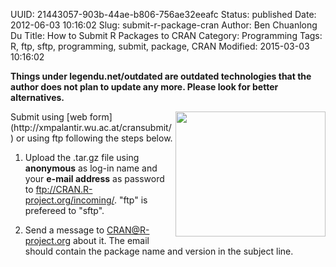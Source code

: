 UUID: 21443057-903b-44ae-b806-756ae32eeafc
Status: published
Date: 2012-06-03 10:16:02
Slug: submit-r-package-cran
Author: Ben Chuanlong Du
Title: How to Submit R Packages to CRAN
Category: Programming
Tags: R, ftp, sftp, programming, submit, package, CRAN
Modified: 2015-03-03 10:16:02

**Things under legendu.net/outdated are outdated technologies that the author does not plan to update any more. Please look for better alternatives.**

<img src="http://dclong.github.io/media/r/r.png" height="200" width="240" align="right"/>
Submit using [web form](http://xmpalantir.wu.ac.at/cransubmit/) or using ftp following the steps below.

1. Upload the .tar.gz file using **anonymous** as log-in name 
and your **e-mail address** as password 
to <ftp://CRAN.R-project.org/incoming/>. 
"ftp" is prefereed to "sftp". 

2. Send a message to <CRAN@R-project.org> about it. 
The email should contain the package name and version in the subject line. 
